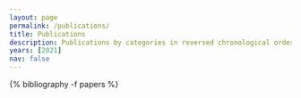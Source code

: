 ```yaml
---
layout: page
permalink: /publications/
title: Publications
description: Publications by categories in reversed chronological order. generated by jekyll-scholar.
years: [2021]
nav: false
---
```


<div class="publications">
{% bibliography -f papers %}

</div>
